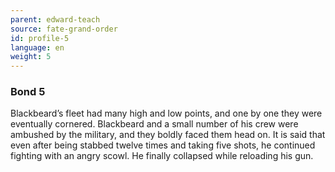 ```yaml
---
parent: edward-teach
source: fate-grand-order
id: profile-5
language: en
weight: 5
---
```


### Bond 5

Blackbeard’s fleet had many high and low points, and one by one they were eventually cornered. Blackbeard and a small number of his crew were ambushed by the military, and they boldly faced them head on. It is said that even after being stabbed twelve times and taking five shots, he continued fighting with an angry scowl. He finally collapsed while reloading his gun.

